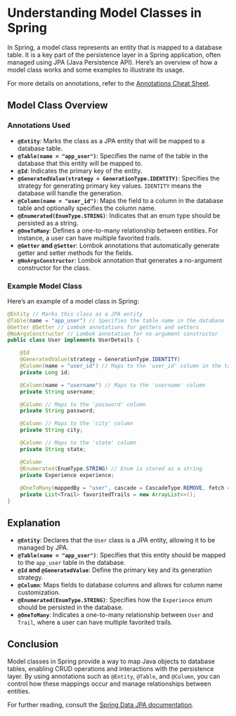 # Understanding Model Classes in Spring

In Spring, a model class represents an entity that is mapped to a database table. It is a key part of the persistence layer in a Spring application, often managed using JPA (Java Persistence API). Here’s an overview of how a model class works and some examples to illustrate its usage.

For more details on annotations, refer to the [Annotations Cheat Sheet](../../../../../../../extra-resources/AnnotationsCheatSheet.md).

## Model Class Overview

### Annotations Used

- **`@Entity`**: Marks the class as a JPA entity that will be mapped to a database table.
- **`@Table(name = "app_user")`**: Specifies the name of the table in the database that this entity will be mapped to.
- **`@Id`**: Indicates the primary key of the entity.
- **`@GeneratedValue(strategy = GenerationType.IDENTITY)`**: Specifies the strategy for generating primary key values. `IDENTITY` means the database will handle the generation.
- **`@Column(name = "user_id")`**: Maps the field to a column in the database table and optionally specifies the column name.
- **`@Enumerated(EnumType.STRING)`**: Indicates that an enum type should be persisted as a string.
- **`@OneToMany`**: Defines a one-to-many relationship between entities. For instance, a user can have multiple favorited trails.
- **`@Getter` and `@Setter`**: Lombok annotations that automatically generate getter and setter methods for the fields.
- **`@NoArgsConstructor`**: Lombok annotation that generates a no-argument constructor for the class.

### Example Model Class

Here’s an example of a model class in Spring:

```java
@Entity // Marks this class as a JPA entity
@Table(name = "app_user") // Specifies the table name in the database
@Getter @Setter // Lombok annotations for getters and setters
@NoArgsConstructor // Lombok annotation for no-argument constructor
public class User implements UserDetails {

    @Id
    @GeneratedValue(strategy = GenerationType.IDENTITY)
    @Column(name = "user_id") // Maps to the 'user_id' column in the table
    private Long id;

    @Column(name = "username") // Maps to the 'username' column
    private String username;

    @Column // Maps to the 'password' column
    private String password;

    @Column // Maps to the 'city' column
    private String city;

    @Column // Maps to the 'state' column
    private String state;

    @Column
    @Enumerated(EnumType.STRING) // Enum is stored as a string
    private Experience experience;
    
    @OneToMany(mappedBy = "user", cascade = CascadeType.REMOVE, fetch = FetchType.EAGER)
    private List<Trail> favoritedTrails = new ArrayList<>();
}
```

## Explanation

- **`@Entity`**: Declares that the `User` class is a JPA entity, allowing it to be managed by JPA.
- **`@Table(name = "app_user")`**: Specifies that this entity should be mapped to the `app_user` table in the database.
- **`@Id` and `@GeneratedValue`**: Define the primary key and its generation strategy.
- **`@Column`**: Maps fields to database columns and allows for column name customization.
- **`@Enumerated(EnumType.STRING)`**: Specifies how the `Experience` enum should be persisted in the database.
- **`@OneToMany`**: Indicates a one-to-many relationship between `User` and `Trail`, where a user can have multiple favorited trails.

## Conclusion

Model classes in Spring provide a way to map Java objects to database tables, enabling CRUD operations and interactions with the persistence layer. By using annotations such as `@Entity`, `@Table`, and `@Column`, you can control how these mappings occur and manage relationships between entities.

For further reading, consult the [Spring Data JPA documentation](https://docs.spring.io/spring-data/jpa/docs/current/reference/html/).
